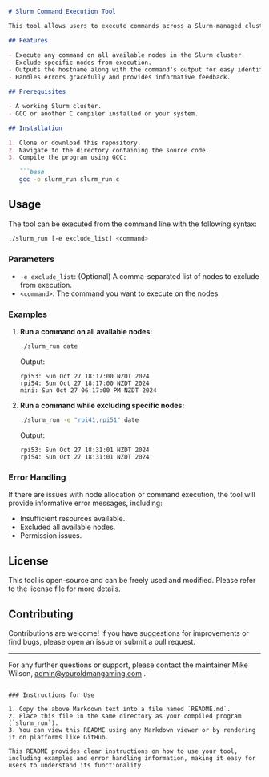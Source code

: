 ```markdown
# Slurm Command Execution Tool

This tool allows users to execute commands across a Slurm-managed cluster while providing options to exclude specific nodes. It captures and displays the output from each node, making it easy to manage and monitor distributed tasks.

## Features

- Execute any command on all available nodes in the Slurm cluster.
- Exclude specific nodes from execution.
- Outputs the hostname along with the command's output for easy identification.
- Handles errors gracefully and provides informative feedback.

## Prerequisites

- A working Slurm cluster.
- GCC or another C compiler installed on your system.

## Installation

1. Clone or download this repository.
2. Navigate to the directory containing the source code.
3. Compile the program using GCC:

   ```bash
   gcc -o slurm_run slurm_run.c
   ```

## Usage

The tool can be executed from the command line with the following syntax:

```bash
./slurm_run [-e exclude_list] <command>
```

### Parameters

- `-e exclude_list`: (Optional) A comma-separated list of nodes to exclude from execution.
- `<command>`: The command you want to execute on the nodes.

### Examples

1. **Run a command on all available nodes:**

   ```bash
   ./slurm_run date
   ```

   Output:
   ```
   rpi53: Sun Oct 27 18:17:00 NZDT 2024
   rpi54: Sun Oct 27 18:17:00 NZDT 2024
   mini: Sun Oct 27 06:17:00 PM NZDT 2024
   ```

2. **Run a command while excluding specific nodes:**

   ```bash
   ./slurm_run -e "rpi41,rpi51" date
   ```

   Output:
   ```
   rpi53: Sun Oct 27 18:31:01 NZDT 2024
   rpi54: Sun Oct 27 18:31:01 NZDT 2024
   ```

### Error Handling

If there are issues with node allocation or command execution, the tool will provide informative error messages, including:

- Insufficient resources available.
- Excluded all available nodes.
- Permission issues.

## License

This tool is open-source and can be freely used and modified. Please refer to the license file for more details.

## Contributing

Contributions are welcome! If you have suggestions for improvements or find bugs, please open an issue or submit a pull request.

---

For any further questions or support, please contact the maintainer Mike Wilson, admin@youroldmangaming.com .
```

### Instructions for Use

1. Copy the above Markdown text into a file named `README.md`.
2. Place this file in the same directory as your compiled program (`slurm_run`).
3. You can view this README using any Markdown viewer or by rendering it on platforms like GitHub.

This README provides clear instructions on how to use your tool, including examples and error handling information, making it easy for users to understand its functionality.
